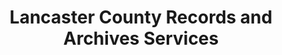 ---
layout: repo
title: "Lancaster County Records and Archives Services"
id: 14346
permalink: repos/14346/
---